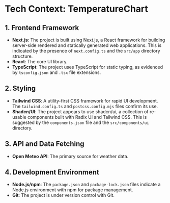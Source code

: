 # Tech Context: TemperatureChart

## 1. Frontend Framework

- **Next.js**: The project is built using Next.js, a React framework for building server-side rendered and statically generated web applications. This is indicated by the presence of `next.config.ts` and the `src/app` directory structure.
- **React**: The core UI library.
- **TypeScript**: The project uses TypeScript for static typing, as evidenced by `tsconfig.json` and `.tsx` file extensions.

## 2. Styling

- **Tailwind CSS**: A utility-first CSS framework for rapid UI development. The `tailwind.config.ts` and `postcss.config.mjs` files confirm its use.
- **Shadcn/UI**: The project appears to use shadcn/ui, a collection of re-usable components built with Radix UI and Tailwind CSS. This is suggested by the `components.json` file and the `src/components/ui` directory.

## 3. API and Data Fetching

- **Open Meteo API**: The primary source for weather data.

## 4. Development Environment

- **Node.js/npm**: The `package.json` and `package-lock.json` files indicate a Node.js environment with npm for package management.
- **Git**: The project is under version control with Git.
